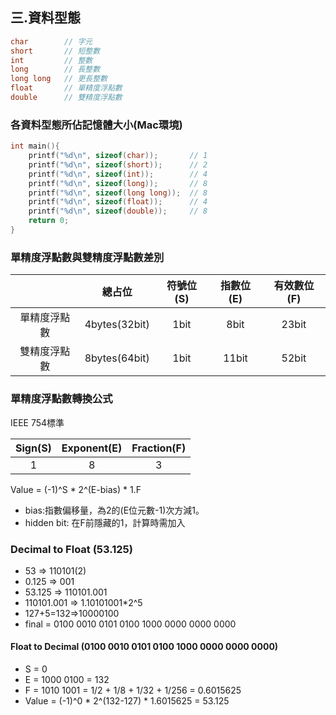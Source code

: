 三.資料型態
---
```c++
char        // 字元
short       // 短整數
int         // 整數
long        // 長整數
long long   // 更長整數
float       // 單精度浮點數
double      // 雙精度浮點數
```

### 各資料型態所佔記憶體大小(Mac環境)
```c++
int main(){
    printf("%d\n", sizeof(char));       // 1
    printf("%d\n", sizeof(short));      // 2
    printf("%d\n", sizeof(int));        // 4
    printf("%d\n", sizeof(long));       // 8
    printf("%d\n", sizeof(long long));  // 8
    printf("%d\n", sizeof(float));      // 4
    printf("%d\n", sizeof(double));     // 8
    return 0;
}
```
   


### 單精度浮點數與雙精度浮點數差別

|        |      總占位      | 符號位(S) | 指數位(E) | 有效數位(F) |
|:------:|:-------------:|:------:|:------:|:-------:|
| 單精度浮點數 | 4bytes(32bit) |  1bit  |  8bit  |  23bit  |
| 雙精度浮點數 | 8bytes(64bit) |  1bit  | 11bit  |  52bit  |

  
### 單精度浮點數轉換公式

IEEE 754標準  

| Sign(S) | Exponent(E) | Fraction(F)|
| :--: |:-----------:|:--:|
|1|      8      |3|


Value = (-1)^S * 2^(E-bias) * 1.F
- bias:指數偏移量，為2的(E位元數-1)次方減1。
- hidden bit: 在F前隱藏的1，計算時需加入

  
### Decimal to Float (53.125)
- 53 => 110101(2)
- 0.125 => 001
- 53.125 => 110101.001
- 110101.001 => 1.10101001*2^5
- 127+5=132=>10000100
- final = 0100 0010 0101 0100 1000 0000 0000 0000


#### Float to Decimal (0100 0010 0101 0100 1000 0000 0000 0000)
- S = 0
- E = 1000 0100 = 132
- F = 1010 1001 = 1/2 + 1/8 + 1/32 + 1/256 = 0.6015625
- Value = (-1)^0 * 2^(132-127) * 1.6015625 = 53.125
